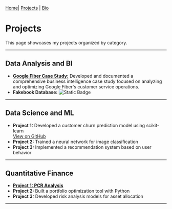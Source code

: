 [Home](index.md)| [Projects](projects.md) | [Bio](bio.md)

# Projects

This page showcases my projects organized by category.

---

## Data Analysis and BI

- **[Google Fiber Case Study:](https://github.com/carlosfc-ds/GoogleFiberCaseStudy)** Developed and documented a comprehensive business intelligence case study focused on analyzing and optimizing Google Fiber's customer service operations.
- **Fakebook Database:** ![Static Badge](https://img.shields.io/badge/SQL-yellow)

---

## Data Science and ML

- **Project 1:** Developed a customer churn prediction model using scikit-learn  
  [View on GitHub](https://github.com/carlosfc-ds/project-si618)
- **Project 2:** Trained a neural network for image classification
- **Project 3:** Implemented a recommendation system based on user behavior


---

## Quantitative Finance

- **[Project 1: PCR Analysis](data_analysis/pcr.html)**
- **Project 2:** Built a portfolio optimization tool with Python
- **Project 3:** Developed risk analysis models for asset allocation

---
